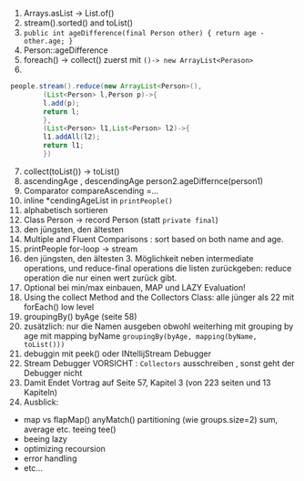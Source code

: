 1. Arrays.asList -> List.of()
2. stream().sorted() and toList()
3. `public int ageDifference(final Person other) { return age - other.age; }`
4. Person::ageDifference
5. foreach() -> collect() zuerst mit `()-> new ArrayList<Perason>`
6.

```java
people.stream().reduce(new ArrayList<Person>(),
        (List<Person> l,Person p)->{
        l.add(p);
        return l;
        },
        (List<Person> l1,List<Person> l2)->{
        l1.addAll(l2);
        return l1;
        })
```

7. collect(toList()) -> toList()
8. ascendingAge , descendingAge person2.ageDiffernce(person1)
9. Comparator<Person> compareAscending =...
10. inline *cendingAgeList in `printPeople()`
11. alphabetisch sortieren
12. Class Person -> record Person (statt `private final`)
13. den jüngsten, den ältesten
14. Multiple and Fluent Comparisons : sort based on both name and age.
15. printPeople for-loop -> stream
16. den jüngsten, den ältesten 3. Möglichkeit neben intermediate operations, und reduce-final operations die listen
    zurückgeben: reduce operation die nur einen wert zurück gibt.
17. Optional<Person> bei min/max einbauen, MAP und LAZY Evaluation!
18. Using the collect Method and the Collectors Class: alle jünger als 22 mit forEach() low level
19. groupingBy()  byAge (seite 58)
20. zusätzlich: nur die Namen ausgeben obwohl weiterhing mit grouping by age mit mapping
    byName `groupingBy(byAge, mapping(byName, toList()))`
21. debuggin mit peek() oder INtellijStream Debugger
22. Stream Debugger VORSICHT : `Collectors` ausschreiben , sonst geht der Debugger nicht
19. Damit Endet Vortrag auf Seite 57, Kapitel 3 (von 223 seiten und 13 Kapiteln)
20. Ausblick:

* map vs flapMap() anyMatch() partitioning (wie groups.size=2) sum, average etc. teeing tee()
* beeing lazy
* optimizing recoursion
* error handling
* etc... 